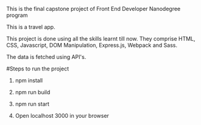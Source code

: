 This is the final capstone project of Front End Developer Nanodegree program

This is a travel app.

This project is done using all the skills learnt till now. 
They comprise HTML, CSS, Javascript, DOM Manipulation, Express.js, Webpack and Sass.

The data is fetched using API's.

#Steps to run the project

1) npm install

2) npm run build

3) npm run start

4) Open localhost 3000 in your browser
